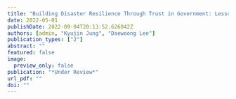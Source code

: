 ```yaml
---
title: "Building Disaster Resilience Through Trust in Government: Lessons from Citizens, Experts and Public Managers’ Perspective"
date: 2022-05-01
publishDate: 2022-09-04T20:13:52.626042Z
authors: [admin, "Kyujin Jung", "Daewoong Lee"]
publication_types: ["2"]
abstract: ""
featured: false
image:
  preview_only: false
publication: "*Under Review*"
url_pdf: ""
doi: ""
---
```

